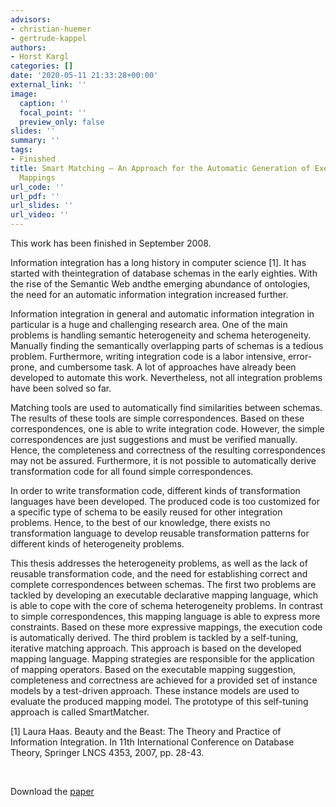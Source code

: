 ```yaml
---
advisors:
- christian-huemer
- gertrude-kappel
authors:
- Horst Kargl
categories: []
date: '2020-05-11 21:33:28+00:00'
external_link: ''
image:
  caption: ''
  focal_point: ''
  preview_only: false
slides: ''
summary: ''
tags:
- Finished
title: Smart Matching – An Approach for the Automatic Generation of Executable Schema
  Mappings
url_code: ''
url_pdf: ''
url_slides: ''
url_video: ''
---
```


This work has been finished in September 2008.

Information integration has a long history in computer science \[1\]. It has started with theintegration of database schemas in the early eighties. With the rise of the Semantic Web andthe emerging abundance of ontologies, the need for an automatic information integration increased further.

Information integration in general and automatic information integration in particular is a huge and challenging research area. One of the main problems is handling semantic heterogeneity and schema heterogeneity. Manually finding the semantically overlapping parts of schemas is a tedious problem. Furthermore, writing integration code is a labor intensive, error-prone, and cumbersome task. A lot of approaches have already been developed to automate this work. Nevertheless, not all integration problems have been solved so far.

Matching tools are used to automatically find similarities between schemas. The results of these tools are simple correspondences. Based on these correspondences, one is able to write integration code. However, the simple correspondences are just suggestions and must be verified manually. Hence, the completeness and correctness of the resulting correspondences may not be assured. Furthermore, it is not possible to automatically derive transformation code for all found simple correspondences.

In order to write transformation code, different kinds of transformation languages have been developed. The produced code is too customized for a specific type of schema to be easily reused for other integration problems. Hence, to the best of our knowledge, there exists no transformation language to develop reusable transformation patterns for different kinds of heterogeneity problems.

This thesis addresses the heterogeneity problems, as well as the lack of reusable transformation code, and the need for establishing correct and complete correspondences between schemas. The first two problems are tackled by developing an executable declarative mapping language, which is able to cope with the core of schema heterogeneity problems. In contrast to simple correspondences, this mapping language is able to express more constraints. Based on these more expressive mappings, the execution code is automatically derived. The third problem is tackled by a self-tuning, iterative matching approach. This approach is based on the developed mapping language. Mapping strategies are responsible for the application of mapping operators. Based on the executable mapping suggestion, completeness and correctness are achieved for a provided set of instance models by a test-driven approach. These instance models are used to evaluate the produced mapping model. The prototype of this self-tuning approach is called SmartMatcher.

\[1\] Laura Haas. Beauty and the Beast: The Theory and Practice of Information Integration. In 11th International Conference on Database Theory, Springer LNCS 4353, 2007, pp. 28-43.

&nbsp;

 Download the [paper](https://www.big.tuwien.ac.at/app/uploads/2016/10/Kargl_H.pdf)